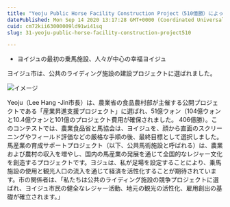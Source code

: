 ```yaml
---
title: "Yeoju Public Horse Facility Construction Project（510億勝）によって選択"
datePublished: Mon Sep 14 2020 13:17:28 GMT+0000 (Coordinated Universal Time)
cuid: cm72kii63000009ld91wi41sq
slug: 31-yeoju-public-horse-facility-construction-project510

---
```



- ヨイジュの最初の乗馬施設、人々が中心の幸福ヨイジュ

ヨイジュ市は、公共のライディング施設の建設プロジェクトに選ばれました。

![イメージ](https://cdn.hashnode.com/res/hashnode/image/upload/v1739404472407/0eba484a-0fce-4744-9b21-016dc85092c0.jpeg)

Yeoju（Lee Hang -Jin市長）は、農業省の食品農村部が主催する公開プロジェクトである「産業昇進支援プロジェクト」に選ばれ、51億ウォン（104億ウォンと10.4億ウォンと101億のプロジェクト費用が確保されました。 406億勝）。このコンテストでは、農業食品省と馬協会は、ヨイジュを、顔から直面のスクリーニングやフィールド評価などの厳格な手順の後、最終目標として選択しました。馬産業の育成サポートプロジェクト（以下、公共馬術施設と呼ばれる）は、農業および農村の収入を増やし、国内の馬産業の発展を通じて全国的なレジャー文化を創造するプロジェクトです。ヨジュは、私が足場を設定することにより、乗馬施設の使用と観光人口の流入を通じて経済を活性化することが期待されています。市の関係者は、「私たちは公共のライディング施設の競争プロジェクトに選ばれ、ヨイジュ市民の健全なレジャー活動、地元の観光の活性化、雇用創出の基礎が確立されます。」